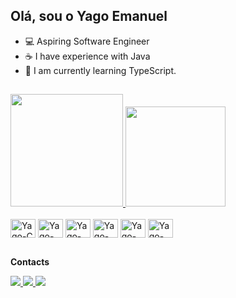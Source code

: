 ## Olá, sou o Yago Emanuel

- 💻 Aspiring Software Engineer
- ☕ I have experience with Java
- 🤖 I am currently learning TypeScript.
##

<div>
  <a href="https:github.com/yagodevvv">
    <img height="180em" src="https://github-readme-stats.vercel.app/api?username=yagodevvv&show_icons=true&theme=dark&include_all_commits=true&count_private=true"/>
    <img height="160em" src="https://github-readme-stats.vercel.app/api/top-langs/?username=yagodevvv&layout=compact&langs_count=16&theme=dark"/>
  </a>
</div>
<div style="display: inline-block"><br>
<img align="center" alt="Yago-C" height="30" width="40" src="https://cdn.jsdelivr.net/gh/devicons/devicon@latest/icons/c/c-original.svg" />
<img align="center" alt="Yago-Java" height="30" width="40" src="https://cdn.jsdelivr.net/gh/devicons/devicon@latest/icons/java/java-original.svg" />
<img align="center" alt="Yago-Spring" height="30" width="40" src="https://cdn.jsdelivr.net/gh/devicons/devicon@latest/icons/spring/spring-original.svg" />
<img align="center" alt="Yago-TS" height="30" width="40" src="https://cdn.jsdelivr.net/gh/devicons/devicon@latest/icons/typescript/typescript-original.svg" />
<img align="center" alt="Yago-C++" height="30" width="40" src="https://cdn.jsdelivr.net/gh/devicons/devicon@latest/icons/cplusplus/cplusplus-original.svg" />
<img align="center" alt="Yago-Ruby" height="30" width="40" src="https://cdn.jsdelivr.net/gh/devicons/devicon@latest/icons/ruby/ruby-original.svg" />
</div>

##
**Contacts**
<div>
<a href="https://www.linkedin.com/in/yago-emanuel-485bb5248/" target="_blank">
  <img src="https://img.shields.io/badge/-LinkedIn-%230077B5?style=for-the-badge&logo=linkedin&logoColor=white" target="_blank">
</a>
<a href="https://www.instagram.com/yagas.olv/" target="_blank">
  <img src="https://img.shields.io/badge/-Instagram-%23E4405F?style=for-the-badge&logo=instagram&logoColor=white" target="_blank">
</a>
<a href="https://x.com/yaguinnvlr/" target="_blank">
  <img src="https://img.shields.io/badge/Twitter-1DA1F2?style=for-the-badge&logo=twitter&logoColor=white">
</a>

</div>
          
          
